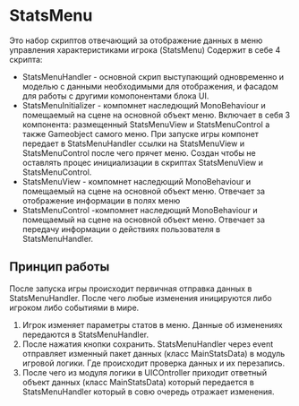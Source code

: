 # StatsMenu
Это набор скриптов отвечающий за отображение данных в меню управления характеристиками игрока (StatsMenu)
Содержит в себе 4 скрипта:
- StatsMenuHandler - основной скрип выступающий одновременно и моделью с данными необходимыми для отображения, и фасадом для работы с другими комопонентами блока UI.
- StatsMenuInitializer - компомнет наследющий MonoBehaviour и помещаемый на сцене на основной объект меню. Включает в себя 3 компонента: размещенный StatsMenuView и StatsMenuControl а также Gameobject самого меню. При запуске игры компонет передает в StatsMenuHandler ссылки на StatsMenuView и StatsMenuControl после чего прячет меню. Создан чтобы не оставлять процес инициализации в скриптах StatsMenuView и StatsMenuControl.
- StatsMenuView - компомнет наследющий MonoBehaviour и помещаемый на сцене на основной объект меню. Отвечает за отображение информации в полях меню
- StatsMenuControl -компомнет наследющий MonoBehaviour и помещаемый на сцене на основной объект меню. Отвечает за передачу информации о действиях пользователя в StatsMenuHandler.
## Принцип работы
После запуска игры происходит первичная отправка данных в StatsMenuHandler. После чего любые изменения иницируются либо игроком либо событиями в мире.
1. Игрок изменяет параметры статов в меню. Данные об изменениях передаются в StatsMenuHandler. 
2. После нажатия кнопки сохранить. StatsMenuHandler через event отправляет изменный пакет данных (класс MainStatsData) в модуль игровой логики. Где происходит проверка данных и их перезапись.
3. После чего из модуля логики в UICOntroller приходит ответный объект данных (класс MainStatsData) который передается в 
StatsMenuHandler который в совю очередь отражает изменения.

